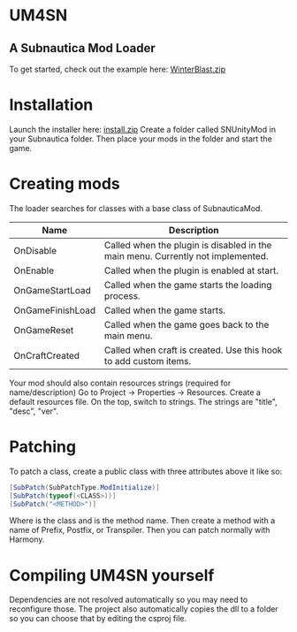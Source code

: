 # UM4SN
## A Subnautica Mod Loader
To get started, check out the example here: [WinterBlast.zip](https://github.com/nesrak1/UM4SN/files/1670771/WinterBlast.zip)

# Installation
Launch the installer here: [install.zip](https://github.com/nesrak1/UM4SN/files/1599038/install.zip)
Create a folder called SNUnityMod in your Subnautica folder. Then place your mods in the folder and start the game.

# Creating mods
The loader searches for classes with a base class of SubnauticaMod.

| Name | Description |
|------|-------------|
| OnDisable | Called when the plugin is disabled in the main menu. Currently not implemented. |
| OnEnable | Called when the plugin is enabled at start. |
| OnGameStartLoad | Called when the game starts the loading process. |
| OnGameFinishLoad | Called when the game starts. |
| OnGameReset | Called when the game goes back to the main menu. |
| OnCraftCreated | Called when craft is created. Use this hook to add custom items. |

Your mod should also contain resources strings (required for name/description)
Go to Project -> Properties -> Resources. Create a default resources file.
On the top, switch to strings. The strings are "title", "desc", "ver".

# Patching
To patch a class, create a public class with three attributes above it like so:
```cs
[SubPatch(SubPatchType.ModInitialize)]
[SubPatch(typeof(<CLASS>))]
[SubPatch("<METHOD>")]
```
Where <CLASS> is the class and <METHOD> is the method name.
Then create a method with a name of Prefix, Postfix, or Transpiler.
Then you can patch normally with Harmony.

# Compiling UM4SN yourself
Dependencies are not resolved automatically so you may need to reconfigure those.
The project also automatically copies the dll to a folder so you can choose that by editing the csproj file.
